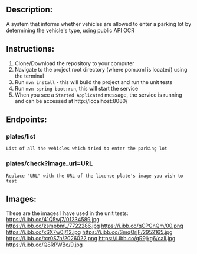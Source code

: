 ## Description:
A system that informs whether vehicles are allowed to enter a parking lot by determining the vehicle's type, using public API OCR

## Instructions:
1. Clone/Download the repository to your computer
2. Navigate to the project root directory (where pom.xml is located) using the terminal
3. Run `mvn install` - this will build the project and run the unit tests
4. Run `mvn spring-boot:run`, this will start the service
5. When you see a `Started Applicated` message, the service is running and can be accessed at http://localhost:8080/

## Endpoints:

### plates/list
	List of all the vehicles which tried to enter the parking lot
### plates/check?image_url=URL
	Replace "URL" with the URL of the license plate's image you wish to test

## Images:
These are the images I have used in the unit tests:
https://i.ibb.co/41Q5wj7/01234589.jpg
https://i.ibb.co/zsmpbmL/7722286.jpg
https://i.ibb.co/qCPGnQm/00.png
https://i.ibb.co/xSX7w0j/12.jpg
https://i.ibb.co/SmqQrjF/2952165.jpg
https://i.ibb.co/tcr0S7n/2026022.png
https://i.ibb.co/gR9jkg6/cali.jpg
https://i.ibb.co/Q8RPWBc/9.jpg

	